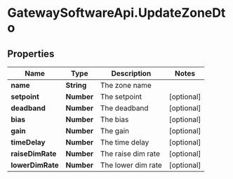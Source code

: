 # GatewaySoftwareApi.UpdateZoneDto

## Properties
Name | Type | Description | Notes
------------ | ------------- | ------------- | -------------
**name** | **String** | The zone name | 
**setpoint** | **Number** | The setpoint | [optional] 
**deadband** | **Number** | The deadband | [optional] 
**bias** | **Number** | The bias | [optional] 
**gain** | **Number** | The gain | [optional] 
**timeDelay** | **Number** | The time delay | [optional] 
**raiseDimRate** | **Number** | The raise dim rate | [optional] 
**lowerDimRate** | **Number** | The lower dim rate | [optional] 


